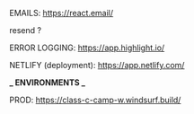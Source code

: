 EMAILS:
https://react.email/

resend ?

ERROR LOGGING:
https://app.highlight.io/

NETLIFY (deployment):
https://app.netlify.com/

**_ ENVIRONMENTS _**

PROD: https://class-c-camp-w.windsurf.build/
